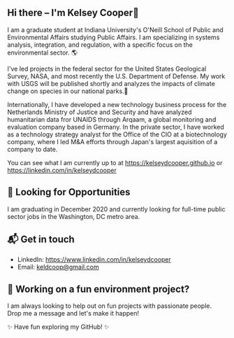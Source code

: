  
## Hi there – I'm Kelsey Cooper👋

I am a graduate student at Indiana University's O'Neill School of Public and Environmental Affairs studying Public Affairs. I am specializing in systems analysis, integration, and regulation, with a specific focus on the environmental sector. 🌎  

I've led projects in the federal sector for the United States Geological Survey, NASA, and most recently the U.S. Department of Defense. My work with USGS will be published shortly and analyzes the impacts of climate change on species in our national parks.🍁

Internationally, I have developed a new technology business process for the Netherlands Ministry of Justice and Security and have analyzed humanitarian data fror UNAIDS through Arqaam, a global monitoring and evaluation company based in Germany. In the private sector, I have worked as a technology strategy analyst for the Office of the CIO at a biotechnology company, where I led M&A efforts through Japan's largest aquisition of a company to date.

You can see what I am currently up to at https://kelseydcooper.github.io  or https://linkedin.com/in/kelseydcooper


## 🔎 Looking for Opportunities 

I am graduating in December 2020 and currently looking for full-time public sector jobs in the Washington, DC metro area. 

## 📬 Get in touch
- LinkedIn: https://www.linkedin.com/in/kelseydcooper
- Email: keldcoop@gmail.com


## 🌲 Working on a fun environment project?  

I am always looking to help out on fun projects with passionate people. Drop me a message and let's make it happen!  



✨ Have fun exploring my GitHub! ✨


